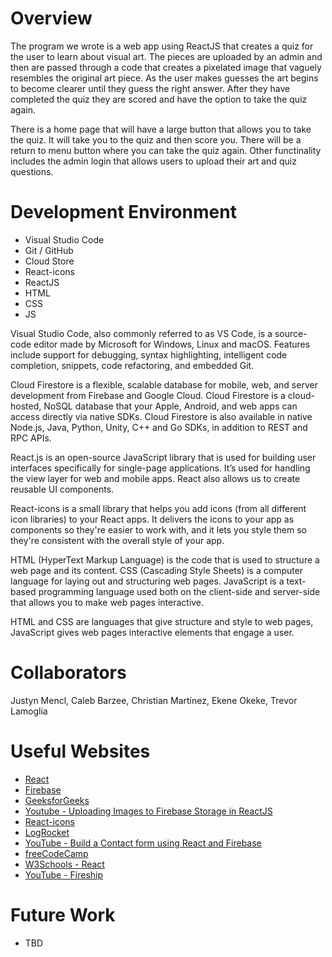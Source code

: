 # Overview

The program we wrote is a web app using ReactJS that creates a quiz for the user to learn about visual art. The pieces are uploaded by an admin and then are passed through a code that creates a pixelated image that vaguely resembles the original art piece. As the user makes guesses the art begins to become clearer until they guess the right answer. After they have completed the quiz they are scored and have the option to take the quiz again. 

There is a home page that will have a large button that allows you to take the quiz. It will take you to the quiz and then score you. There will be a return to menu button where you can take the quiz again. Other functinality includes the admin login that allows users to upload their art and quiz questions. 

# Development Environment

- Visual Studio Code
- Git / GitHub
- Cloud Store
- React-icons
- ReactJS
- HTML
- CSS
- JS

Visual Studio Code, also commonly referred to as VS Code, is a source-code editor made by Microsoft for Windows, Linux and macOS. Features include support for debugging, syntax highlighting, intelligent code completion, snippets, code refactoring, and embedded Git.

Cloud Firestore is a flexible, scalable database for mobile, web, and server development from Firebase and Google Cloud. Cloud Firestore is a cloud-hosted, NoSQL database that your Apple, Android, and web apps can access directly via native SDKs. Cloud Firestore is also available in native Node.js, Java, Python, Unity, C++ and Go SDKs, in addition to REST and RPC APIs.

React.js is an open-source JavaScript library that is used for building user interfaces specifically for single-page applications. It’s used for handling the view layer for web and mobile apps. React also allows us to create reusable UI components.

React-icons is a small library that helps you add icons (from all different icon libraries) to your React apps. It delivers the icons to your app as components so they're easier to work with, and it lets you style them so they're consistent with the overall style of your app.

HTML (HyperText Markup Language) is the code that is used to structure a web page and its content.
CSS (Cascading Style Sheets) is a computer language for laying out and structuring web pages.
JavaScript is a text-based programming language used both on the client-side and server-side that allows you to make web pages interactive.

HTML and CSS are languages that give structure and style to web pages, JavaScript gives web pages interactive elements that engage a user.

# Collaborators

Justyn Mencl,
Caleb Barzee,
Christian Martinez,
Ekene Okeke,
Trevor Lamoglia

# Useful Websites

* [React](https://reactjs.org/)
* [Firebase](https://firebase.google.com/docs/firestore)
* [GeeksforGeeks](https://www.geeksforgeeks.org/how-to-upload-files-in-firebase-storage-using-reactjs/)
* [Youtube - Uploading Images to Firebase Storage in ReactJS](https://www.youtube.com/watch?v=8r1Pb6Ja90o&list=LL&index=8&t=371s)
* [React-icons](https://react-icons.github.io/react-icons/icons?name=md)
* [LogRocket](https://blog.logrocket.com/user-authentication-firebase-react-apps/)
* [YouTube - Build a Contact form using React and Firebase](https://www.youtube.com/watch?v=RKj3OjgftXc)
* [freeCodeCamp](https://www.freecodecamp.org/news/how-to-use-react-icons/)
* [W3Schools - React](https://www.w3schools.com/REACT/DEFAULT.ASP)
* [YouTube - Fireship](https://www.youtube.com/c/Fireship?app=desktop)

# Future Work

* TBD